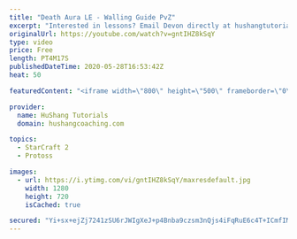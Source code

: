 ```yaml
---
title: "Death Aura LE - Walling Guide PvZ"
excerpt: "Interested in lessons? Email Devon directly at hushangtutorials@outlook.com ------------------------------------------------------------------------------------------------------- Want to support HuShang Tutorials directly? Patreon is a website where you can contribute a monthly donation that will help"
originalUrl: https://youtube.com/watch?v=gntIHZ8kSqY
type: video
price: Free
length: PT4M17S
publishedDateTime: 2020-05-28T16:53:42Z
heat: 50

featuredContent: "<iframe width=\"800\" height=\"500\" frameborder=\"0\" src=\"https://www.youtube.com/embed/gntIHZ8kSqY\" allow=\"accelerometer; autoplay; encrypted-media; gyroscope; picture-in-picture\" allowfullscreen></iframe>"

provider:
  name: HuShang Tutorials
  domain: hushangcoaching.com

topics:
  - StarCraft 2
  - Protoss

images:
  - url: https://i.ytimg.com/vi/gntIHZ8kSqY/maxresdefault.jpg
    width: 1280
    height: 720
    isCached: true

secured: "Yi+sx+ejZj7241zSU6rJWIgXeJ+p4Bnba9czsm3nQjs4iFqRuE6c4T+ICmfIMeqFuSvb1t+ibN7kRsd784DGyCGD6msD6BJpcet/PIbkeFnIwp6wTe9wEHCX2+JceoLgedjNyqOuzH8MXH3bi6Xhbj+w+y3X5/xM0s8OgOpUeNETibuo1gjRI/LAorOR6JW7QIHFNx1zDtayO4rg8D83zZCMTj3qY9MULj0Wdip5Tc/Q87gYQO4TeE+z4SIV4kJABnCEytPd0vFXMqg6cOAXL1298bCzRvME8fjm5GcIa/49A4DMWiOOHBE1ckLfYAlBgBHKSJ4ip7a0sA89iFvUbApSRlmGQQij/GAMTQuWQTvS1cHBAaWYDHvbcGBPlICil5OFuh5TFYF4yV1uf8P0/85SXFPBfIdUgyvs0eIDzxY=;tBJdZasYBJ1/QXkI3mvoRA=="
---
```


